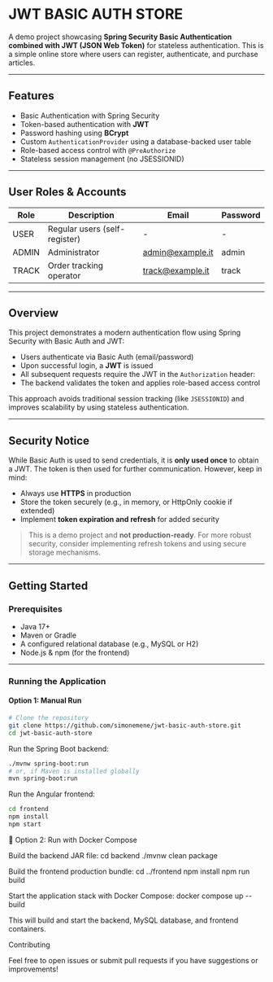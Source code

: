 #  JWT BASIC AUTH STORE

A demo project showcasing **Spring Security Basic Authentication combined with JWT (JSON Web Token)** for stateless authentication. This is a simple online store where users can register, authenticate, and purchase articles.

---

##  Features

- Basic Authentication with Spring Security
- Token-based authentication with **JWT**
- Password hashing using **BCrypt**
- Custom `AuthenticationProvider` using a database-backed user table
- Role-based access control with `@PreAuthorize`
- Stateless session management (no JSESSIONID)

---

##  User Roles & Accounts

| Role  | Description                   | Email                | Password |
|-------|-------------------------------|----------------------|----------|
| USER  | Regular users (self-register) | -                    | -        |
| ADMIN | Administrator                 | admin@example.it     | admin    |
| TRACK | Order tracking operator       | track@example.it     | track    |

---

##  Overview

This project demonstrates a modern authentication flow using Spring Security with Basic Auth and JWT:

- Users authenticate via Basic Auth (email/password)
- Upon successful login, a **JWT** is issued
- All subsequent requests require the JWT in the `Authorization` header:
- The backend validates the token and applies role-based access control

This approach avoids traditional session tracking (like `JSESSIONID`) and improves scalability by using stateless authentication.

---

## Security Notice

While Basic Auth is used to send credentials, it is **only used once** to obtain a JWT. The token is then used for further communication. However, keep in mind:

- Always use **HTTPS** in production
- Store the token securely (e.g., in memory, or HttpOnly cookie if extended)
- Implement **token expiration and refresh** for added security

> This is a demo project and **not production-ready**. For more robust security, consider implementing refresh tokens and using secure storage mechanisms.

---

##  Getting Started

###  Prerequisites

- Java 17+
- Maven or Gradle
- A configured relational database (e.g., MySQL or H2)
- Node.js & npm (for the frontend)

---

### Running the Application

#### Option 1: Manual Run

```bash
# Clone the repository
git clone https://github.com/simonemene/jwt-basic-auth-store.git
cd jwt-basic-auth-store
```

Run the Spring Boot backend:

```bash
./mvnw spring-boot:run
# or, if Maven is installed globally
mvn spring-boot:run
```

Run the Angular frontend:

```bash
cd frontend
npm install
npm start
```

🐳 Option 2: Run with Docker Compose

Build the backend JAR file: cd backend ./mvnw clean package

Build the frontend production bundle: cd ../frontend npm install npm run build

Start the application stack with Docker Compose: docker compose up --build

This will build and start the backend, MySQL database, and frontend containers.

Contributing

Feel free to open issues or submit pull requests if you have suggestions or improvements!

